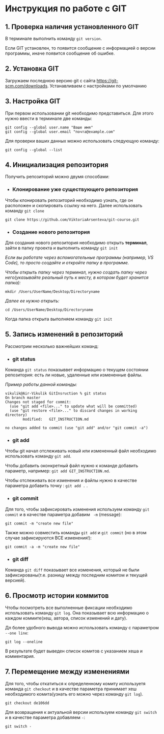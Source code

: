 # Инструкция по работе с GIT
## 1. Проверка наличия установленного GIT 
В терминале выполнить команду `git version`.

Если GIT установлен, то появится сообщение с информацией о версии программы, иначе появится сообщение об ошибке.

## 2. Установка GIT
Загружаем последнюю версию git с сайта https://git-scm.com/downloads.
Устанавливаем с настройками по умолчанию

## 3. Настройка GIT
При первом использовании git необходимо представиться. Для этого нужно  ввести в терминале две команды:
```
git config --global user.name "Ваше имя"
git config --global user.email "почта@example.com"
```
Для проверки ваших данных можно использовать следующую команду:
```
git config --global --list
```
## 4. Инициализация репозитория
Получить репозиторий можно двумя способами:

* ### Клонирование уже существующего репозитория

Чтобы клонировать репозиторий необходимо узнать, где он расположен и скопировать ссылку на него. Далее использовать команду `git clone`
```
git clone https://github.com/ViktoriaArsenteva/git-course.git
```
 
 * ###  Создание нового репозитория
 Для создания нового репозитория необходимо открыть **терминал**, зайти в папку проекта и выполнить команду `git init`

  *Если вы работате через вспомогательные программы (например, VS Code), то просто создайте и откройте папку в программе.*

  *Чтобы открыть папку через терминал, нужно создать папку через него(указывайте реальный путь к месту, в котором будет хранится папка):*
  ```
  mkdir /Users/UserName/Desktop/Directoryname 
  ```
  *Далее ее нужно открыть:*
  ```
  cd /Users/UserName/Desktop/Directoryname 
  ```

Когда папка открыта выполняем команду `git init`

## 5. Запись изменений в репозиторий 
Рассмотрим несколько важнейших команд:
* ###  **git status**
Команда `git status` показыввет информацию о текущем состоянии репозитория: есть ли новые, удаленные или измененные файлы.

*Пример работы данной команды:*
```
vikulik@Air-Vikulik GitInsruction % git status
On branch master
Changes not staged for commit:
  (use "git add <file>..." to update what will be committed)
  (use "git restore <file>..." to discard changes in working directory)
        modified:   GIT_INSTRUCTION.md

no changes added to commit (use "git add" and/or "git commit -a")
```
* ###  **git add**
Чтобы git начал отслеживать новый или измененный файл необходимо использовать команду `git add`.

Чтобы добавить оконкретный файл нужно к команде добавить параметр, например: ` git add GIT_INSTRUCTION.md `.

Чтобы отслеживать все изменения и файлы нужно в качестве параметра добавить точку : `git add .` .

* ### **git commit**
Для того, чтобы зафиксировать изменения используем команду `git commit` и в качестве параметра добавим ` -m` (message):
```
git commit -m "create new file"
```
Также можно совместить команды `git add` и `git commit` (но в этом случае зафиксируются ВСЕ изменения!):
```
git commit -a -m "create new file"
```

* ###  **git diff**
Команда `git diff` показывает все изменения, который не были зафиксированы(т.е. разницу между последним комитом и текущей версией).

## 6. Просмотр истории коммитов 
Чтобы посмотреть все выполненные фиксации необходимо использовать команду `git log`. Она показывает всю информацию о каждом коммите(хеш, автора, список изменений и дату).

Дл более удобного вывода можно использовать команду с параметром `--one line`:
```
git log --oneline
```
В результате будет выведен список комитов с указанием хеша и комментария.

## 7. Перемещение между изменениями
Для того, чтобы откатиться к определенному комиту используетя команда `git checkout` и в качестве параметра принимает хеш необходимого комита(узнать его можно через команду `git log`).
```
git checkout de106dd
```
Для возвращения к актуальной версии используем команду `git switch` и в качестве параметра добавляем  `-`:
```
git switch -
```